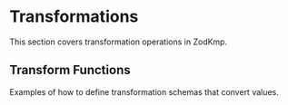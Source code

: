 # Transformations

This section covers transformation operations in ZodKmp.

## Transform Functions

Examples of how to define transformation schemas that convert values.

